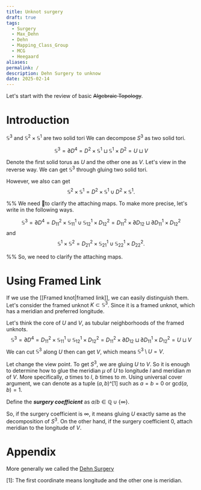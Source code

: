 ```yaml
---
title: Unknot surgery
draft: true
tags:
  - Surgery
  - Max_Dehn
  - Dehn
  - Mapping_Class_Group
  - MCG
  - Heegaard
aliases: 
permalink: /
description: Dehn Surgery to unknow
date: 2025-02-14
---
```

 Let's start with the review of basic ~~Algebraic Topology~~.

# Introduction
 $\mathbb{S}^{3}$ and $\mathbb{S}^{2} \times \mathbb{S}^{1}$ are two solid tori
We can decompose $S^{3}$ as two solid tori.

$$\mathbb{S}^{3} = \partial D^{4} = D^{2}\times \mathbb{S}^{1} \sqcup \mathbb{S}^{1}\times D^{2}= U \sqcup V$$

Denote the first solid torus as $U$ and the other one as $V$. 
Let's view in the reverse way. We can get $\mathbb{S}^{3}$ through gluing two solid tori. 

However, we also can get 
$$\mathbb{S}^{2} \times \mathbb{S}^{1} = D^{2} \times \mathbb{S}^{1} \cup D^{2}\times \mathbb{S}^{1}.$$

%% We need to clarify the attaching maps. To make more precise, let's write in the following ways.

$$\mathbb{S}^{3} = \partial D^{4} = D_{11}^{2}\times \mathbb{S}_{11}^{1} \cup \mathbb{S}_{12}^{1}\times D_{12}^{2}= D_{11}^{2}\times \partial D_{12} \sqcup \partial D_{11}^{1}\times D_{12}^{2}$$
 and 
$$\mathbb{S}^{1} \times \mathbb{S}^{2} = D^{2}_{21}\times \mathbb{S}^{1}_{21} \cup \mathbb{S}^{1}_{22} \times D^{2}_{22}.$$

 %%
So, we need to clarify the attaching maps.

# Using Framed Link
If we use the [[Framed knot|framed link]], we can easily distinguish them. Let's consider the framed unknot $K\subset \mathbb{S}^{3}$. 
Since it is a framed unknot, which has a meridian and preferred longitude. 

Let's think the core of $U$ and $V$, as tubular neighborhoods of the framed unknots.
$$\mathbb{S}^{3} = \partial D^{4} = D_{11}^{2}\times \mathbb{S}_{11}^{1} \cup \mathbb{S}_{12}^{1}\times D_{12}^{2}= D_{11}^{2}\times \partial D_{12} \sqcup \partial D_{11}^{1}\times D_{12}^{2}= U \sqcup V$$
We can cut $\mathbb{S}^{3}$ along $U$ then can get $V$, which means $\mathbb{S}^{3}  \setminus U=V$.

Let change the view point. To get $S^{3}$, we are gluing $U$ to $V$. So it is enough to determine how to glue the meridian $\mu$ of $U$ to longitude $l$ and meridian $m$ of $V$.
More specifically, $a$ times to $l$, $b$ times to $m$. Using universal cover argument, we can denote as a tuple $\left(a,b\right)$^[1] such as $a=b=0$ or gcd$\left(a,b\right)=1$. 

Define the ***surgery coefficient*** as $a/b \in \mathbb{Q} \cup \left\{\infty\right\}$. 

So, if the surgery coefficient is $\infty$, it means gluing $U$ exactly same as the decomposition of $S^{3}$.
On the other hand, if the surgery coefficient 0, attach meridian to the longitude of $V$.

# Appendix
More generally we called the [Dehn Surgery](https://en.wikipedia.org/wiki/Dehn_surgery)

[1]: The first coordinate means longitude and the other one is meridian.
